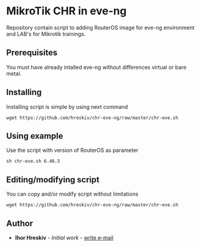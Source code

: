 # MikroTik CHR in eve-ng

Repository contain script to adding RouterOS image for eve-ng environment and LAB's for Mikrotik trainings.

## Prerequisites

You must have already intalled eve-ng without differences virtual or bare metal.

## Installing

Installing script is simple by using next command

```
wget https://github.com/hreskiv/chr-eve-ng/raw/master/chr-eve.sh
```
## Using example
Use the script with version of RouterOS as parameter

```
sh chr-eve.sh 6.46.5
```


## Editing/modifying script
You can copy and/or modify script without limitations 

```
wget https://github.com/hreskiv/chr-eve-ng/raw/master/chr-eve.sh
```

## Author

* **Ihor Hreskiv** - *Initial work* - [write e-mail](mailto:ihor@hreskiv.pl)
